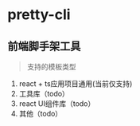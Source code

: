 # pretty-cli
## 前端脚手架工具
> 支持的模板类型
1. react + ts应用项目通用(当前仅支持)
2. 工具库（todo）
3. react UI组件库（todo）
4. 其他（todo）
